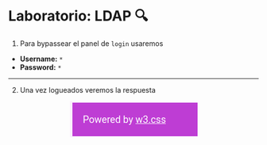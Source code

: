 # Laboratorio: LDAP 🔍

1. Para bypassear el panel de `login` usaremos
* **Username:** `*`
* **Password:** `*`

---

2. Una vez logueados veremos la respuesta

<p align="center">
    <img src="./assets/Ldap/02-Flag.PNG">
</p>